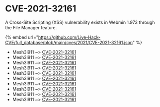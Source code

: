 # CVE-2021-32161

A Cross-Site Scripting (XSS) vulnerability exists in Webmin 1.973 through the File Manager feature.

{% embed url="https://github.com/Live-Hack-CVE/full_database/blob/main/cves/2021/CVE-2021-32161.json" %}


* Mesh3l911 ~> [CVE-2021-32161](https://www.alice-snow.ru/2021/database/cve-2021-32161/cve-2021-32161-mesh3l911)
* Mesh3l911 ~> [CVE-2021-32161](https://www.alice-snow.ru/2021/database/cve-2021-32161/cve-2021-32161-mesh3l911)
* Mesh3l911 ~> [CVE-2021-32161](https://www.alice-snow.ru/2021/database/cve-2021-32161/cve-2021-32161-mesh3l911)
* Mesh3l911 ~> [CVE-2021-32161](https://www.alice-snow.ru/2021/database/cve-2021-32161/cve-2021-32161-mesh3l911)
* Mesh3l911 ~> [CVE-2021-32161](https://www.alice-snow.ru/2021/database/cve-2021-32161/cve-2021-32161-mesh3l911)
* Mesh3l911 ~> [CVE-2021-32161](https://www.alice-snow.ru/2021/database/cve-2021-32161/cve-2021-32161-mesh3l911)
* Mesh3l911 ~> [CVE-2021-32161](https://www.alice-snow.ru/2021/database/cve-2021-32161/cve-2021-32161-mesh3l911)
* Mesh3l911 ~> [CVE-2021-32161](https://www.alice-snow.ru/2021/database/cve-2021-32161/cve-2021-32161-mesh3l911)
* Mesh3l911 ~> [CVE-2021-32161](https://www.alice-snow.ru/2021/database/cve-2021-32161/cve-2021-32161-mesh3l911)
* Mesh3l911 ~> [CVE-2021-32161](https://www.alice-snow.ru/2021/database/cve-2021-32161/cve-2021-32161-mesh3l911)